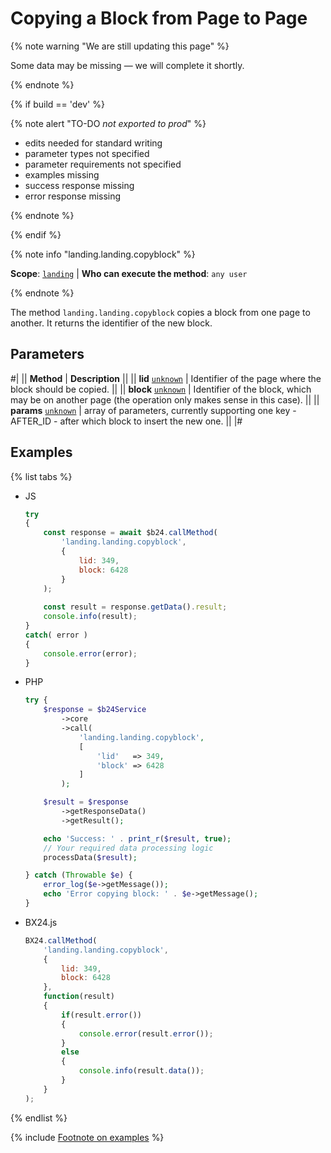 # Copying a Block from Page to Page

{% note warning "We are still updating this page" %}

Some data may be missing — we will complete it shortly.

{% endnote %}

{% if build == 'dev' %}

{% note alert "TO-DO _not exported to prod_" %}

- edits needed for standard writing
- parameter types not specified
- parameter requirements not specified
- examples missing
- success response missing
- error response missing

{% endnote %}

{% endif %}

{% note info "landing.landing.copyblock" %}

**Scope**: [`landing`](../../../scopes/permissions.md) | **Who can execute the method**: `any user`

{% endnote %}

The method `landing.landing.copyblock` copies a block from one page to another. It returns the identifier of the new block.

## Parameters

#|
|| **Method** | **Description** ||
|| **lid**
[`unknown`](../../../data-types.md) | Identifier of the page where the block should be copied. ||
|| **block**
[`unknown`](../../../data-types.md) | Identifier of the block, which may be on another page (the operation only makes sense in this case). ||
|| **params**
[`unknown`](../../../data-types.md) | array of parameters, currently supporting one key - AFTER_ID - after which block to insert the new one. ||
|#

## Examples

{% list tabs %}

- JS

    ```js
    try
    {
    	const response = await $b24.callMethod(
    		'landing.landing.copyblock',
    		{
    			lid: 349,
    			block: 6428
    		}
    	);
    	
    	const result = response.getData().result;
    	console.info(result);
    }
    catch( error )
    {
    	console.error(error);
    }
    ```

- PHP

    ```php
    try {
        $response = $b24Service
            ->core
            ->call(
                'landing.landing.copyblock',
                [
                    'lid'   => 349,
                    'block' => 6428
                ]
            );
    
        $result = $response
            ->getResponseData()
            ->getResult();
    
        echo 'Success: ' . print_r($result, true);
        // Your required data processing logic
        processData($result);
    
    } catch (Throwable $e) {
        error_log($e->getMessage());
        echo 'Error copying block: ' . $e->getMessage();
    }
    ```

- BX24.js

    ```js
    BX24.callMethod(
        'landing.landing.copyblock',
        {
            lid: 349,
            block: 6428
        },
        function(result)
        {
            if(result.error())
            {
                console.error(result.error());
            }
            else
            {
                console.info(result.data());
            }
        }
    );
    ```

{% endlist %}

{% include [Footnote on examples](../../../../_includes/examples.md) %}